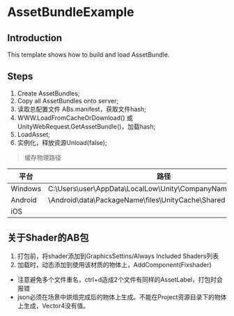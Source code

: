 # AssetBundleExample

## Introduction

This template shows how to build and load AssetBundle.

## Steps

1. Create AssetBundles;
2. Copy all AssetBundles onto server;
3. 读取总配置文件 ABs.manifest，获取文件hash;
4. WWW.LoadFromCacheOrDownload() 或 UnityWebRequest.GetAssetBundle()，加载hash;
5. LoadAsset;
6. 实例化，释放资源Unload(false);

> 缓存物理路径

平台 | 路径
-- | --
Windows | C:\Users\user\AppData\LocalLow\Unity\CompanyName_ProductName
Android | \Android\data\PackageName\files\UnityCache\Shared
iOS     | 

## 关于Shader的AB包

1. 打包前，将shader添加到GraphicsSettins/Always Included Shaders列表
2. 加载时，动态添加到使用该材质的物体上，AddComponent(Fixshader)


- 注意避免多个文件重名，ctrl+d造成2个文件有同样的AssetLabel，打包时会报错
- json必须在场景中烘焙完成后的物体上生成。不能在Project资源目录下的物体上生成，Vector4没有值。
